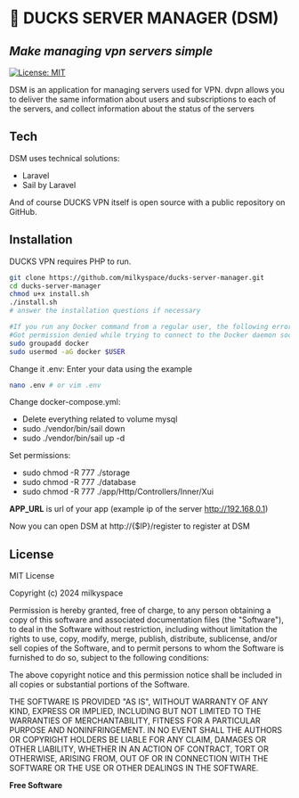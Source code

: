 # 🦆 DUCKS SERVER MANAGER (DSM)
## _Make managing vpn servers simple_

[![License: MIT](https://img.shields.io/badge/License-MIT-lightblue.svg)](https://opensource.org/licenses/MIT)

DSM is an application for managing servers used for VPN.
dvpn allows you to deliver the same information about users and subscriptions to each of the servers, and collect information about the status of the servers

## Tech

DSM uses technical solutions:
- Laravel
- Sail by Laravel

And of course DUCKS VPN itself is open source with a public repository on GitHub.

## Installation

DUCKS VPN requires PHP to run.

```sh
git clone https://github.com/milkyspace/ducks-server-manager.git
cd ducks-server-manager
chmod u+x install.sh
./install.sh
# answer the installation questions if necessary

#If you run any Docker command from a regular user, the following error will be displayed in the terminal:
#Got permission denied while trying to connect to the Docker daemon socket at unix:///var/run/docker.sock: Get "http://%2Fvar%2Frun%2Fdocker.sock/v1.24/containers/json": dial unix /var/run/docker.sock: connect: permission denied
sudo groupadd docker
sudo usermod -aG docker $USER

```

Change it .env: Enter your data using the example
```sh
nano .env # or vim .env
```

Change docker-compose.yml:
- Delete everything related to volume mysql
- sudo ./vendor/bin/sail down
- sudo ./vendor/bin/sail up -d

Set permissions:
- sudo chmod -R 777 ./storage
- sudo chmod -R 777 ./database
- sudo chmod -R 777 ./app/Http/Controllers/Inner/Xui


**APP_URL** is url of your app (example ip of the server http://192.168.0.1)

Now you can open DSM at http://{$IP}/register to register at DSM


## License

MIT License

Copyright (c) 2024 milkyspace

Permission is hereby granted, free of charge, to any person obtaining a copy
of this software and associated documentation files (the "Software"), to deal
in the Software without restriction, including without limitation the rights
to use, copy, modify, merge, publish, distribute, sublicense, and/or sell
copies of the Software, and to permit persons to whom the Software is
furnished to do so, subject to the following conditions:

The above copyright notice and this permission notice shall be included in all
copies or substantial portions of the Software.

THE SOFTWARE IS PROVIDED "AS IS", WITHOUT WARRANTY OF ANY KIND, EXPRESS OR
IMPLIED, INCLUDING BUT NOT LIMITED TO THE WARRANTIES OF MERCHANTABILITY,
FITNESS FOR A PARTICULAR PURPOSE AND NONINFRINGEMENT. IN NO EVENT SHALL THE
AUTHORS OR COPYRIGHT HOLDERS BE LIABLE FOR ANY CLAIM, DAMAGES OR OTHER
LIABILITY, WHETHER IN AN ACTION OF CONTRACT, TORT OR OTHERWISE, ARISING FROM,
OUT OF OR IN CONNECTION WITH THE SOFTWARE OR THE USE OR OTHER DEALINGS IN THE
SOFTWARE.

**Free Software**
